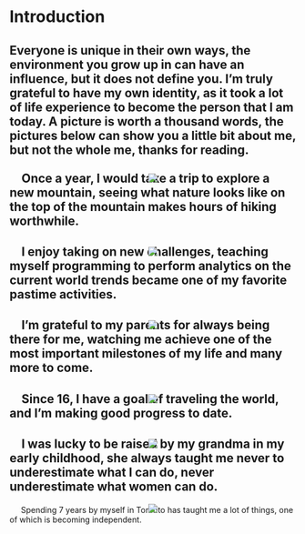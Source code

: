 # Introduction
Everyone is unique in their own ways, the environment you grow up in can have an influence, but it does not define you. I’m truly grateful to have my own identity, as it took a lot of life experience to become the person that I am today. A picture is worth a thousand words, the pictures below can show you a little bit about me, but not the whole me, thanks for reading.
<br>
<br>
![](imgs/1.JPG)
Once a year, I would take a trip to explore a new mountain, seeing what nature looks like on the top of the mountain makes hours of hiking worthwhile.
---
![](imgs/2.png)
I enjoy taking on new challenges, teaching myself programming to perform analytics on the current world trends became one of my favorite pastime activities.
---
![](imgs/3.jpg)
I’m grateful to my parents for always being there for me, watching me achieve one of the most important milestones of my life and many more to come.
---
![](imgs/4.JPG)
Since 16, I have a goal of traveling the world, and I’m making good progress to date.
---
![](imgs/5.JPG)
I was lucky to be raised by my grandma in my early childhood, she always taught me never to underestimate what I can do, never underestimate what women can do.
---
![](imgs/6.JPG)
Spending 7 years by myself in Toronto has taught me a lot of things, one of which is becoming independent.

<script>
document.querySelector(".container-lg").removeChild(document.querySelector(".container-lg").children[0])
</script>
<style>

img{
    max-height:1000px;
    height:auto;
    width:auto;  
	left:50%;
	position: relative;
	transform: translate(-50%, 0);

}
</style>
<!--stackedit_data:
eyJoaXN0b3J5IjpbMjA0NzkxNjYxMywzMTM4NTg2NDQsLTg0NT
YxMTA0MiwtMjI3NzYxOTYxLC01NTI4MTk4MzcsMTM5NDIxNzEy
MSw0OTg5OTEzMTUsLTg1ODQ0OTgxNiwtNzIyOTA2Mjk5LC01Mz
A0ODE4MDIsMTg5ODcxNTkwLC0yMDQ2MzYwNDg1LDk4MTQ2MTM0
OCwtMTk0NjcxNzU0NSwtMTI5NDE2NTc5NV19
-->